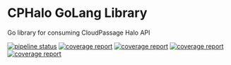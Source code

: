 # CPHalo GoLang Library

Go library for consuming CloudPassage Halo API

[![pipeline status](https://gitlab.com/kiwicom/cphalo-go/badges/master/pipeline.svg)](https://gitlab.com/kiwicom/cphalo-go/pipelines)
[![coverage report](https://gitlab.com/kiwicom/cphalo-go/badges/master/coverage.svg)](https://gitlab.com/kiwicom/cphalo-go/commits/master)
[![coverage report](https://img.shields.io/badge/license-MIT-green.svg)](https://gitlab.com/kiwicom/cphalo-go/blob/master/LICENSE)
[![coverage report](https://goreportcard.com/badge/gitlab.com/kiwicom/cphalo-go)](https://goreportcard.com/report/gitlab.com/kiwicom/cphalo-go)
[![coverage report](https://godoc.org/gitlab.com/kiwicom/cphalo-go?status.svg)](https://godoc.org/gitlab.com/kiwicom/cphalo-go)
